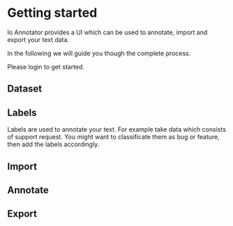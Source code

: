 # Getting started

Io Annotator provides a UI which can be used to annotate, import and export your text data.

In the following we will guide you though the complete process.

Please login to get started.

## Dataset
 

## Labels
Labels are used to annotate your text. For example take data which consists of support request. You might want to classificate them as bug or feature, then add the labels accordingly.

## Import

## Annotate

## Export

